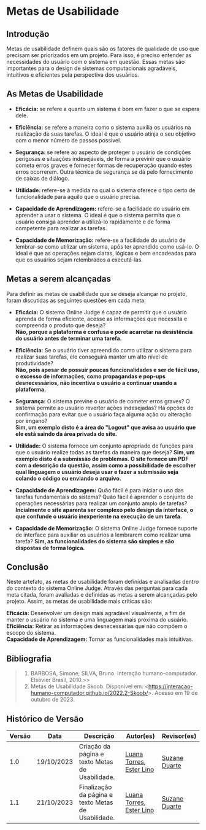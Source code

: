 # **Metas de Usabilidade**

## Introdução

Metas de usabilidade definem quais são os fatores de qualidade de uso que precisam ser priorizados em um projeto. Para isso, é preciso entender as necessidades do usuário com o sistema em questão. Essas metas são importantes para o design de sistemas computacionais agradáveis, intuitivos e eficientes pela perspectiva dos usuários.

## As Metas de Usabilidade

- <b>Eficácia: </b> se refere a quanto um sistema é bom em fazer o que se espera dele.

- <b>Eficiência:</b> se refere a maneira como o sistema auxilia os usuários na realização de suas tarefas. O ideal é que o usuário atinja o seu objetivo com o menor número de passos possível.

- <b>Segurança: </b>  se refere ao aspecto de proteger o usuário de condições perigosas e situações indesejáveis, de forma a previnir que o usuário cometa erros graves e fornecer formas de recuperação quando estes erros ocorrerem. Outra técnica de segurança se dá pelo fornecimento de caixas de diálogo.

- <b> Utilidade: </b> refere-se à medida na qual o sistema oferece o tipo certo de funcionalidade para aquilo que o usuário precisa.

- <b>Capacidade de Aprendizagem:</b> refere-se a facilidade do usuário em aprender a usar o sistema. O ideal é que o sistema permita que o usuário consiga aprender a utilizá-lo rapidamente e de forma competente para realizar as tarefas.

- <b>Capacidade de Memorização:</b> refere-se a facilidade do usuário de lembrar-se como utilizar um sistema, após ter aprendido como usá-lo. O ideal é que as operações sejam claras, lógicas e bem encadeadas para que os usuários sejam relembrados a executá-las.

## Metas a serem alcançadas

Para definir as metas de usabilidade que se deseja alcançar no projeto, foram discutidas as seguintes questões em cada meta:

* **Eficácia:** O sistema Online Judge é capaz de permitir que o usuário aprenda de forma eficiente, acesse as informações que necessita e compreenda o produto que deseja?<br>
**Não, porque a plataforma é confusa e pode acarretar na desistência do usuário antes de terminar uma tarefa.**

* **Eficiência:** Se o usuário tiver apreendido como utilizar o sistema para realizar suas tarefas, ele conseguirá manter um alto nível de produtividade?<br>
**Não, pois apesar de possuir poucas funcionalidades e ser de fácil uso, o excesso de informações, como propagandas e pop-ups desnecessários, não incentiva o usuário a continuar usando a plataforma.**

* **Segurança:** O sistema previne o usuário de cometer erros graves? O sistema permite ao usuário reverter ações indesejadas? Há opções de confirmação para evitar que o usuário faça alguma ação ou alteração por engano?<br>
**Sim, um exemplo disto é a área do "Logout" que avisa ao usuário que ele está saindo da área privada do site.**

* **Utilidade:** O sistema fornece um conjunto apropriado de funções para que o usuário realize todas as tarefas da maneira que deseja?
**Sim, um exemplo disto é a submissão de problemas. O site fornece um PDF com a descrição da questão, assim como a possibilidade de escolher qual linguagem o usuário deseja usar e fazer a submissão seja colando o código ou enviando o arquivo.**

* **Capacidade de Aprendizagem:** Quão fácil é para iniciar o uso das tarefas fundamentais do sistema? Quão fácil é aprender o conjunto de operações necessárias para realizar um conjunto amplo de tarefas?
**Incialmente o site aparenta ser complexo pelo design da interface, o que confunde o usuário inexperiente na execução de um tarefa.**

* **Capacidade de Memorização:** O sistema Online Judge fornece suporte de interface para auxiliar os usuários a lembrarem como realizar uma tarefa?
**Sim, as funcionalidades do sistema são simples e são dispostas de forma lógica.**

## Conclusão

Neste artefato, as metas de usabilidade foram definidas e analisadas dentro do contexto do sistema Online Judge. Através das perguntas para cada meta citada, foram avaliadas e definidas as metas a serem alcançadas pelo projeto. Assim, as metas de usabilidade mais críticas são:

**Eficácia:** Desenvolver um design mais agradável visualmente, a fim de manter o usuário no sistema e uma linguagem mais próxima do usuário.<br>
**Eficiência:** Retirar as informações desnecessárias que não compõem o escopo do sistema.<br>
**Capacidade de Aprendizagem:** Tornar as funcionalidades mais intuitivas.<br>

## Bibliografia

> 1. BARBOSA, Simone; SILVA, Bruno. Interação humano-computador. Elsevier Brasil, 2010.>>
> 2. Metas de Usabilidade Skoob. Disponível em: <<https://interacao-humano-computador.github.io/2022.2-Skoob/>>. Acesso em 19 de outubro de 2023.

## Histórico de Versão

| Versão | Data       | Descrição                                       | Autor(es)                                                                                     | Revisor(es)                                      |
| ------ | ---------- | ----------------------------------------------- | --------------------------------------------------------------------------------------------- | ------------------------------------------------ |
| 1.0  | 19/10/2023 | Criação da página e texto Metas de Usabilidade. | [Luana Torres](https://github.com/luanatorress), [Ester Lino](https://github.com/esteerlino) | [Suzane Duarte](https://github.com/suzaneduarte) |
| 1.1  | 21/10/2023 | Finalização da página e texto Metas de Usabilidade. | [Luana Torres](https://github.com/luanatorress), [Ester Lino](https://github.com/esteerlino) | [Suzane Duarte](https://github.com/suzaneduarte) |
